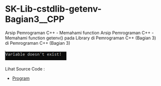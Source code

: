 # SK-Lib-cstdlib-getenv-Bagian3__CPP
Arsip Pemrograman C++ - Memahami function Arsip Pemrograman C++ - Memahami function getenv() pada Library <cstdlib> di Pemrograman C++ (Bagian 3) di Pemrograman C++ (Bagian 3)<br><br>
<img src="https://github.com/RizkyKhapidsyah/SK-Lib-cstdlib-getenv-Bagian3__CPP/blob/master/SK-Lib-cstdlib-getenv-Bagian3__CPP/x64/result/001.PNG"><br><br>
Lihat Source Code : <br>
- <a href="https://github.com/RizkyKhapidsyah/SK-Lib-cstdlib-getenv-Bagian3__CPP/blob/master/SK-Lib-cstdlib-getenv-Bagian3__CPP/Source.cpp">Program</a>

